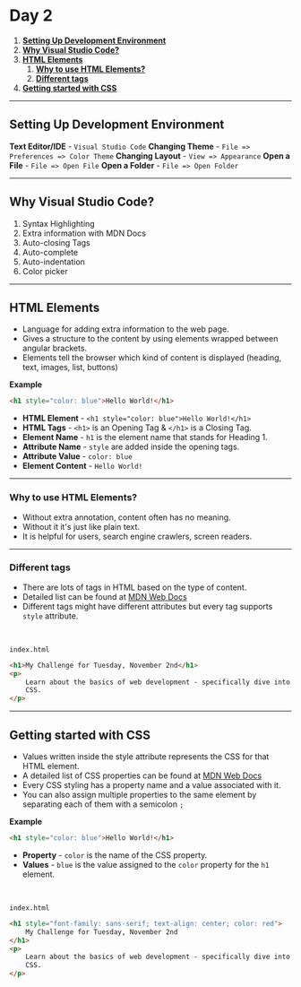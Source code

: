 # **Day 2** <!-- omit in toc -->

1. [**Setting Up Development Environment**](#setting-up-development-environment)
2. [**Why Visual Studio Code?**](#why-visual-studio-code)
3. [**HTML Elements**](#html-elements)
   1. [**Why to use HTML Elements?**](#why-to-use-html-elements)
   2. [**Different tags**](#different-tags)
4. [**Getting started with CSS**](#getting-started-with-css)

---

## **Setting Up Development Environment**

**Text Editor/IDE** - `Visual Studio Code`
**Changing Theme** - `File => Preferences => Color Theme`
**Changing Layout** - `View => Appearance`
**Open a File** - `File => Open File`
**Open a Folder** - `File => Open Folder`

---

## **Why Visual Studio Code?**

1. Syntax Highlighting
2. Extra information with MDN Docs
3. Auto-closing Tags
4. Auto-complete
5. Auto-indentation
6. Color picker

---

## **HTML Elements**

-   Language for adding extra information to the web page.
-   Gives a structure to the content by using elements wrapped between angular brackets.
-   Elements tell the browser which kind of content is displayed (heading, text, images, list, buttons)

**Example**

```html
<h1 style="color: blue">Hello World!</h1>
```

-   **HTML Element** - `<h1 style="color: blue">Hello World!</h1>`
-   **HTML Tags** - `<h1>` is an Opening Tag & `</h1>` is a Closing Tag.
-   **Element Name** - `h1` is the element name that stands for Heading 1.
-   **Attribute Name** - `style` are added inside the opening tags.
-   **Attribute Value** - `color: blue`
-   **Element Content** - `Hello World!`

---

### **Why to use HTML Elements?**

-   Without extra annotation, content often has no meaning.
-   Without it it's just like plain text.
-   It is helpful for users, search engine crawlers, screen readers.

---

### **Different tags**

-   There are lots of tags in HTML based on the type of content.
-   Detailed list can be found at [MDN Web Docs](https://developer.mozilla.org/en-US/docs/Web/HTML/Element/)
-   Different tags might have different attributes but every tag supports `style` attribute.

<br />
    
`index.html`

```html
<h1>My Challenge for Tuesday, November 2nd</h1>
<p>
    Learn about the basics of web development - specifically dive into HTML &
    CSS.
</p>
```

---

## **Getting started with CSS**

-   Values written inside the style attribute represents the CSS for that HTML element.
-   A detailed list of CSS properties can be found at [MDN Web Docs](https://developer.mozilla.org/en-US/docs/Web/CSS/Reference)
-   Every CSS styling has a property name and a value associated with it.
-   You can also assign multiple properties to the same element by separating each of them with a semicolon `;`

**Example**

```html
<h1 style="color: blue">Hello World!</h1>
```

-   **Property** - `color` is the name of the CSS property.
-   **Values** - `blue` is the value assigned to the `color` property for the `h1` element.

<br />

`index.html`

```html
<h1 style="font-family: sans-serif; text-align: center; color: red">
    My Challenge for Tuesday, November 2nd
</h1>
<p>
    Learn about the basics of web development - specifically dive into HTML &
    CSS.
</p>
```
